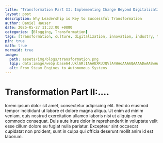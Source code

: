 ```yaml
---
title: "Transformation Part II: Implementing Change Beyond Digitalization"
layout: post
description: Why Leadership is Key to Successful Transformation
author: Daniel Hauser
date: 2025-05-27 11:33:00 +0800
categories: [Blogging, Transformation]
tags: [transformation, culture, digitalization, innovation, industry, technology, leadership]
pin: true
math: true
mermaid: true
image:
  path: assets/img/blogs/transformation.png
  lqip: data:image/webp;base64,UklGRlIAAABXRUJQVlA4WAoAAAAQAAAADwAABwAAQUxQSDIAAAARL0AmbZurmr57yyIiqE8oiG0bejIYEQTgqiDA9vqnsUSI6H+oAEAAAA==lq
  alt: From Steam Engines to Autonomous Systems
---
```


# Transformation Part II:....

lorem ipsum dolor sit amet, consectetur adipiscing elit. Sed do eiusmod tempor incididunt ut labore et dolore magna aliqua. Ut enim ad minim veniam, quis nostrud exercitation ullamco laboris nisi ut aliquip ex ea commodo consequat. Duis aute irure dolor in reprehenderit in voluptate velit esse cillum dolore eu fugiat nulla pariatur. Excepteur sint occaecat cupidatat non proident, sunt in culpa qui officia deserunt mollit anim id est laborum.